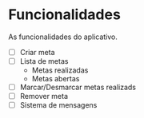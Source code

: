 # Funcionalidades

As funcionalidades do aplicativo.

- [ ] Criar meta
- [ ] Lista de metas
  - Metas realizadas
  - Metas abertas
- [ ] Marcar/Desmarcar metas realizads
- [ ] Remover meta
- [ ] Sistema de mensagens
